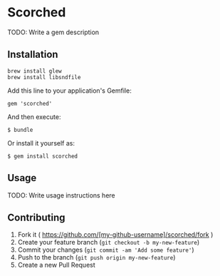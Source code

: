 # Scorched

TODO: Write a gem description

## Installation

    brew install glew
    brew install libsndfile

Add this line to your application's Gemfile:

    gem 'scorched'

And then execute:

    $ bundle

Or install it yourself as:

    $ gem install scorched

## Usage

TODO: Write usage instructions here

## Contributing

1. Fork it ( https://github.com/[my-github-username]/scorched/fork )
2. Create your feature branch (`git checkout -b my-new-feature`)
3. Commit your changes (`git commit -am 'Add some feature'`)
4. Push to the branch (`git push origin my-new-feature`)
5. Create a new Pull Request
